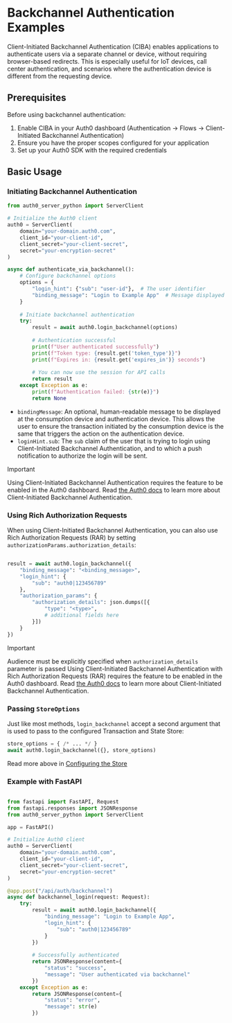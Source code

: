# Backchannel Authentication Examples

Client-Initiated Backchannel Authentication (CIBA) enables applications to authenticate users via a separate channel or device, without requiring browser-based redirects. This is especially useful for IoT devices, call center authentication, and scenarios where the authentication device is different from the requesting device.

## Prerequisites

Before using backchannel authentication:

1. Enable CIBA in your Auth0 dashboard (Authentication → Flows → Client-Initiated Backchannel Authentication)
2. Ensure you have the proper scopes configured for your application
3. Set up your Auth0 SDK with the required credentials

## Basic Usage

### Initiating Backchannel Authentication

```python
from auth0_server_python import ServerClient

# Initialize the Auth0 client
auth0 = ServerClient(
    domain="your-domain.auth0.com",
    client_id="your-client-id",
    client_secret="your-client-secret",
    secret="your-encryption-secret"
)

async def authenticate_via_backchannel():
    # Configure backchannel options
    options = {
        "login_hint": {"sub": "user-id"},  # The user identifier
        "binding_message": "Login to Example App"  # Message displayed to the user
    }
    
    # Initiate backchannel authentication
    try:
        result = await auth0.login_backchannel(options)
        
        # Authentication successful
        print(f"User authenticated successfully")
        print(f"Token type: {result.get('token_type')}")
        print(f"Expires in: {result.get('expires_in')} seconds")
        
        # You can now use the session for API calls
        return result
    except Exception as e:
        print(f"Authentication failed: {str(e)}")
        return None
```

- `bindingMessage`: An optional, human-readable message to be displayed at the consumption device and authentication device. This allows the user to ensure the transaction initiated by the consumption device is the same that triggers the action on the authentication device.
- `loginHint.sub`: The `sub` claim of the user that is trying to login using Client-Initiated Backchannel Authentication, and to which a push notification to authorize the login will be sent.

> [!IMPORTANT]
> Using Client-Initiated Backchannel Authentication requires the feature to be enabled in the Auth0 dashboard.
> Read [the Auth0 docs](https://auth0.com/docs/get-started/authentication-and-authorization-flow/client-initiated-backchannel-authentication-flow) to learn more about Client-Initiated Backchannel Authentication.

### Using Rich Authorization Requests
When using Client-Initiated Backchannel Authentication, you can also use Rich Authorization Requests (RAR) by setting `authorizationParams.authorization_details`:


```python

result = await auth0.login_backchannel({
    "binding_message": "<binding_message>",
    "login_hint": {
        "sub": "auth0|123456789"
    },
    "authorization_params": {
        "authorization_details": json.dumps([{
            "type": "<type>",
            # additional fields here
        }])
    }
})
```

> [!IMPORTANT]
> Audience must be explicitly specified when `authorization_details` parameter is passed
> Using Client-Initiated Backchannel Authentication with Rich Authorization Requests (RAR) requires the feature to be enabled in the Auth0 dashboard.
> Read [the Auth0 docs](https://auth0.com/docs/get-started/authentication-and-authorization-flow/client-initiated-backchannel-authentication-flow) to learn more about Client-Initiated Backchannel Authentication.

### Passing `StoreOptions`

Just like most methods, `login_backchannel` accept a second argument that is used to pass to the configured Transaction and State Store:

```python
store_options = { /* ... */ }
await auth0.login_backchannel({}, store_options)
```

Read more above in [Configuring the Store](#configuring-the-store)

### Example with FastAPI

```python

from fastapi import FastAPI, Request
from fastapi.responses import JSONResponse
from auth0_server_python import ServerClient

app = FastAPI()

# Initialize Auth0 client
auth0 = ServerClient(
    domain="your-domain.auth0.com",
    client_id="your-client-id",
    client_secret="your-client-secret",
    secret="your-encryption-secret"
)

@app.post("/api/auth/backchannel")
async def backchannel_login(request: Request):
    try:
        result = await auth0.login_backchannel({
            "binding_message": "Login to Example App",
            "login_hint": {
                "sub": "auth0|123456789"
            }
        })
        
        # Successfully authenticated
        return JSONResponse(content={
            "status": "success",
            "message": "User authenticated via backchannel"
        })
    except Exception as e:
        return JSONResponse(content={
            "status": "error",
            "message": str(e)
        })
```